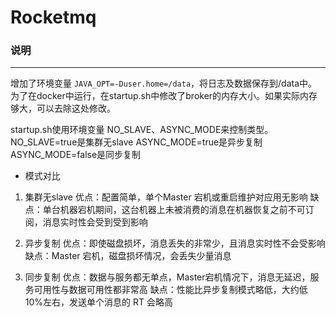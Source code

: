 Rocketmq
====

### 说明
----
增加了环境变量 `JAVA_OPT=-Duser.home=/data`，将日志及数据保存到/data中。
为了在docker中运行，在startup.sh中修改了broker的内存大小。如果实际内存够大，可以去除这处修改。

startup.sh使用环境变量 NO\_SLAVE、ASYNC\_MODE来控制类型。
NO\_SLAVE=true是集群无slave
ASYNC\_MODE=true是异步复制
ASYNC\_MODE=false是同步复制

* 模式对比

1. 集群无slave
    优点：配置简单，单个Master 宕机或重启维护对应用无影响
    缺点：单台机器宕机期间，这台机器上未被消费的消息在机器恢复之前不可订阅，消息实时性会受到受到影响

2. 异步复制
    优点：即使磁盘损坏，消息丢失的非常少，且消息实时性不会受影响
    缺点：Master 宕机，磁盘损坏情况，会丢失少量消息

3. 同步复制
    优点：数据与服务都无单点，Master宕机情况下，消息无延迟，服务可用性与数据可用性都非常高
    缺点：性能比异步复制模式略低，大约低 10%左右，发送单个消息的 RT 会略高

